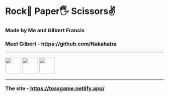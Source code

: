 ## <h1> Rock👊 Paper🖐 Scissors✌️

<h3> Made by Me and Gilbert Francis
<h3> Meet Gilbert - https://github.com/Nakahatra

---

<img src="https://cdn.iconscout.com/icon/free/png-256/javascript-2752148-2284965.png" width="50">

<img src="https://upload.wikimedia.org/wikipedia/commons/thumb/3/38/HTML5_Badge.svg/600px-HTML5_Badge.svg.png" width="50">

<img src="https://cdn.iconscout.com/icon/free/png-256/css3-9-1175237.png" width="50">
  
 ---
  
 The site - https://tossgame.netlify.app/
